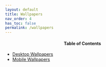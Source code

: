 ```yaml
---
layout: default
title: Wallpapers
nav_order: 4
has_toc: false
permalink: /wallpapers
---
```


<!-- 
{: .note }
> {: .opaque }
> 
>
> 
-->

<div class="w3-card">
<div class="w3-container">
<h4 style="text-align:center">Table of Contents</h4>
<ul>
<li><a class="text-delta" href="/wallpapers/desktop">Desktop Wallpapers</a></li>
<li><a class="text-delta" href="/wallpapers/mobile">Mobile Wallpapers</a></li>
</ul>
</div>
</div>
